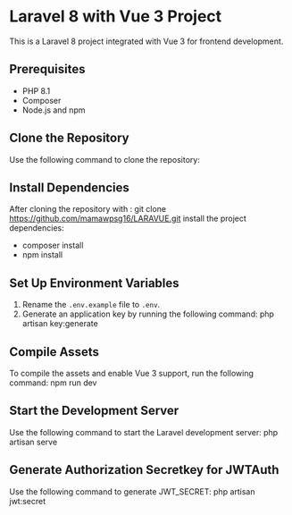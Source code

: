 # Laravel 8 with Vue 3 Project

This is a Laravel 8 project integrated with Vue 3 for frontend development.

## Prerequisites

- PHP 8.1
- Composer
- Node.js and npm

## Clone the Repository

Use the following command to clone the repository:


## Install Dependencies

After cloning the repository with : git clone https://github.com/mamawpsg16/LARAVUE.git
install the project dependencies: 
- composer install 
- npm install 

## Set Up Environment Variables

1. Rename the `.env.example` file to `.env`.
2. Generate an application key by running the following command: php artisan key:generate

## Compile Assets

To compile the assets and enable Vue 3 support, run the following command: npm run dev

## Start the Development Server

Use the following command to start the Laravel development server: php artisan serve

## Generate Authorization Secretkey for JWTAuth
Use the following command to generate JWT_SECRET: php artisan jwt:secret


